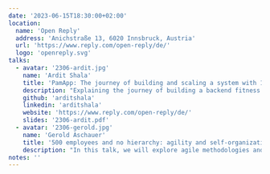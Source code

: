 ```yaml
---
date: '2023-06-15T18:30:00+02:00'
location:
  name: 'Open Reply'
  address: 'Anichstraße 13, 6020 Innsbruck, Austria'
  url: 'https://www.reply.com/open-reply/de/'
  logo: 'openreply.svg'
talks:
  - avatar: '2306-ardit.jpg'
    name: 'Ardit Shala'
    title: 'PamApp: The journey of building and scaling a system with 1M+ users'
    description: "Explaining the journey of building a backend fitness platform from scratch as a distributed system on large scale, also covering a high-level architecture of the whole system. What's the story behind and how I got involved, what where the general requirements, the launch drama and handling traffic while working with one of the biggest fitness influencers."
    github: 'arditshala'
    linkedin: 'arditshala'
    website: 'https://www.reply.com/open-reply/de/'
    slides: '2306-ardit.pdf'
  - avatar: '2306-gerold.jpg'
    name: 'Gerold Aschauer'
    title: '500 employees and no hierarchy: agility and self-organization'
    description: "In this talk, we will explore agile methodologies and their impact on organizations. We will discuss agile structures, Scrum, stakeholder involvement, team dynamics, the 'Flowmaster' concept, working without hierarchies, and challenges in agile environments."
notes: ''
---
```


